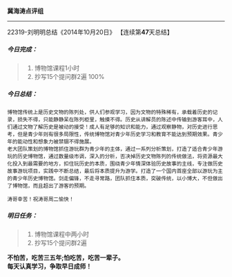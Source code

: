 **冀海涛点评组**

------

22319-刘明明总结《2014年10月20日》
【连续第**47**天总结】

##### __今日完成：__
>1. 博物馆课程1小时
>2. 抄写15个提问群2遍 100%

##### __今日总结：__
    博物馆传统上是历史文物的陈列处，供人们参观学习，因为文物的特殊稀有，承载着历史的记录，损失不得，只能静静呆在陈列柜里，触摸不得。历史从讲解员的陈述中传输到游客耳中，人们通过文物了解历史是被动的接受！成人有足够的知识和能力，通过观察静物，对历史进行思考，但是青少年则有很多局限性，传统博物馆对青少年历史学习和教育不能达到预期效果。青少年的能动性和想象力被禁锢不得施展。
    老大团队策划的博物馆抓住游玩群为青少年的主体，通过一系列分析策划，打造了适合青少年游玩的历史博物馆，通过数量级市调，深入的分析，否决掉历史文物陈列的传统做法，将资源最大化投入到最需要的地方，扣住玩历史的本质，围绕青少年情深体验历史故事的主线，专注做历史故事游玩项目，实践中不断总结，最后将本质提升为游学。打造了一个国内首座全部以游玩为主的青少年历史博物馆。剑走偏锋，不走寻常路，团队抓住本质，突破传统，以小博大，不但做出了博物馆，而且超出了游客的预期。
    
    涛哥幸苦！祝涛哥周二愉快！
##### __明日任务：__
>1. 博物馆课程中两小时
>2. 抄写15个提问群2遍

**不怕苦，吃苦三五年;怕吃苦，吃苦一辈子。**  
**每天认真学习，争取早日成师！**